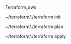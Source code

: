 Terraform_aws


~/terraform/./terraform init

~/terraform/./terraform plan

~/terraform/./terraform apply

